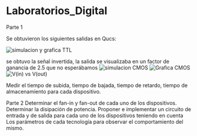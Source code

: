 # Laboratorios_Digital
Parte 1

Se obtuvieron los siguientes salidas en Qucs:

<image src="/images/cinco.jpeg" alt="simulacion y grafica TTL">

se obtuvo la señal invertida, la salida se visualizaba en un factor de ganancia de 2.5 que no esperábamos
<image src="/images/seis.jpeg" alt="simulacion CMOS">
<image src="/images/siete.jpeg" alt="Grafica CMOS">
<image src="/images/88.jpeg" alt="V(in) vs V(out)">




Medir el tiempo de subida, tiempo de bajada, tiempo de retardo, tiempo de almacenamiento para cada dispositivo.

Parte 2
Determinar el fan-in y fan-out de cada uno de los dispositivos.
Determinar la disipación de potencia.
Proponer e implementar un circuito de entrada y de salida para cada uno de los dispositivos teniendo en cuenta Los parámetros de cada tecnología para observar el comportamiento del mismo.